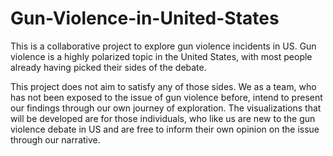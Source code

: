 # Gun-Violence-in-United-States
This is a collaborative project to explore gun violence incidents in US. Gun violence is a highly polarized topic in the United States, with most people already having picked their sides of the debate. 

This project does not aim to satisfy any of those sides. We as a team, who has not been exposed to the issue of gun violence before, intend to present our findings through our own journey of exploration. The visualizations that will be developed are for those individuals, who like us are new to the gun violence debate in US and are free to inform their own opinion on the issue through our narrative.

